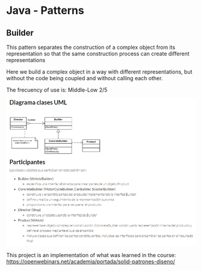 # Java - Patterns
## Builder

This pattern separates the construction of a complex object from its representation so that the same construction process can create different representations

Here we build a complex object in a way with different representations, but without the code being coupled and without calling each other.

The frecuency of use is: Middle-Low 2/5

![UML of builder pattern](uml_builder.png)

This project is an implementation of what was learned in the course: https://openwebinars.net/academia/portada/solid-patrones-diseno/